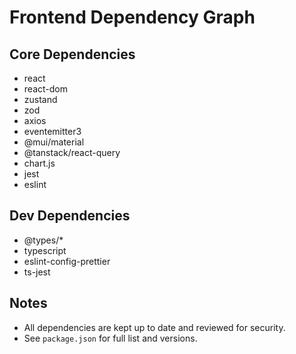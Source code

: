 # Frontend Dependency Graph

## Core Dependencies

- react
- react-dom
- zustand
- zod
- axios
- eventemitter3
- @mui/material
- @tanstack/react-query
- chart.js
- jest
- eslint

## Dev Dependencies

- @types/\*
- typescript
- eslint-config-prettier
- ts-jest

## Notes

- All dependencies are kept up to date and reviewed for security.
- See `package.json` for full list and versions.
